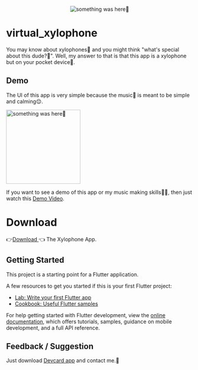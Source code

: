 <p align="center">
    <img src="https://user-images.githubusercontent.com/115228605/197704361-5741225f-edca-477b-b5ca-e7e7650768a8.png" alt="something was here🤔">
</p>

# virtual_xylophone

You may know about xylophones🎵 and you might think "what's special about this dude?🤔". Well, my answer to that is that this app is a xylophone but on your pocket device📱.


## Demo

The UI of this app is very simple because the music🎼 is meant to be simple and calming😌.

<p> 
    <img width="200" src="https://user-images.githubusercontent.com/115228605/197710860-ce74febf-21bf-4991-bc66-cbf5021faf70.jpg" alt="something was here🤔">
</p>



If you want to see a demo of this app or my music making skills👨‍🎤, then just watch this [Demo Video](https://user-images.githubusercontent.com/115228605/197710612-db3cd128-fc54-4be3-acd8-0032008808ca.mp4).

# Download

👉[Download ](https://drive.google.com/file/d/1AAeCzj39QcqSCAW8VH7H6vv0zd7jnAXP/view?usp=sharing)👈 The Xylophone App.


## Getting Started

This project is a starting point for a Flutter application.

A few resources to get you started if this is your first Flutter project:

- [Lab: Write your first Flutter app](https://docs.flutter.dev/get-started/codelab)
- [Cookbook: Useful Flutter samples](https://docs.flutter.dev/cookbook)

For help getting started with Flutter development, view the
[online documentation](https://docs.flutter.dev/), which offers tutorials,
samples, guidance on mobile development, and a full API reference.

## Feedback / Suggestion
Just download [Devcard app](https://github.com/Priyank-Bhagat/dev_card) and contact me.🤗
